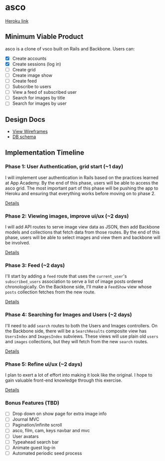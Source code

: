 # asco

[Heroku link](http://asco.hamblin.cc)

## Minimum Viable Product
asco is a clone of vsco built on Rails and Backbone. Users can:

<!-- This is a Markdown checklist. Use it to keep track of your progress! -->

- [x] Create accounts
- [x] Create sessions (log in)
- [ ] Create grid
- [ ] Create image show
- [ ] Create feed
- [ ] Subscribe to users
- [ ] View a feed of subscribed user
- [ ] Search for images by title
- [ ] Search for images by user

## Design Docs
* [View Wireframes][views]
* [DB schema][schema]

[views]: ./docs/views.md
[schema]: ./docs/schema.md

## Implementation Timeline

### Phase 1: User Authentication, grid start (~1 day)
I will implement user authentication in Rails based on the practices learned at
App Academy. By the end of this phase, users will be able to access the asco
grid. The most important part of this phase will be pushing the app to Heroku
and ensuring that everything works before moving on to phase 2.

[Details][phase-one]

### Phase 2: Viewing images, improve ui/ux (~2 days)
I will add API routes to serve image view data as JSON, then add Backbone
models and collections that fetch data from those routes. By the end of this
phase, users will be able to select images and view them and backbone will be
involved.

[Details][phase-two]

### Phase 3: Feed (~2 days)
I'll start by adding a `feed` route that uses the `current_user`'s
`subscribed_users` association to serve a list of image posts ordered
chronologically. On the Backbone side, I'll make a `FeedShow` view whose `posts`
collection fetches from the new route.

[Details][phase-three]

### Phase 4: Searching for Images and Users (~2 days)
I'll need to add `search` routes to both the Users and Images controllers. On the
Backbone side, there will be a `SearchResults` composite view has `UsersIndex`
and `ImagesIndex` subviews. These views will use plain old `users` and `images`
collections, but they will fetch from the new `search` routes.

[Details][phase-four]

### Phase 5: Refine ui/ux (~2 days)
I plan to exert a lot of effort into making it look like the original. I hope
to gain valuable front-end knowledge through this exercise.

[Details][phase-five]


### Bonus Features (TBD)
- [ ] Drop down on show page for extra image info
- [ ] Journal MVC
- [ ] Pagination/infinite scroll
- [ ] asco, film, cam, keys navbar and mvc
- [ ] User avatars
- [ ] Typeahead search bar
- [ ] Animate guest log-in
- [ ] Automated periodic seed process

[phase-one]: ./docs/phases/phase1.md
[phase-two]: ./docs/phases/phase2.md
[phase-three]: ./docs/phases/phase3.md
[phase-four]: ./docs/phases/phase4.md
[phase-five]: ./docs/phases/phase5.md
